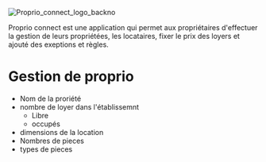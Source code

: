 ![Proprio_connect_logo_backno](https://github.com/user-attachments/assets/3862a525-904f-49b3-ad88-51d8fa0c4a52)


Proprio connect est une application qui permet aux propriétaires d'effectuer la gestion de leurs propriétées, les locataires, fixer le prix des loyers et ajouté des exeptions et règles.

# Gestion de proprio
- Nom de la proriété
- nombre de loyer dans l'établissemnt
    - Libre
    - occupés
- dimensions de la location
- Nombres de pieces
- types de pieces
